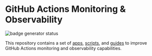 # GitHub Actions Monitoring & Observability

![badge generator status](https://mvdaxgtsxz.eu-west-1.awsapprunner.com/badges/github/AlfrescoLabs/gha-monitoring/gha-badge-generator.yml?branch=main)

This repository contains a set of [apps](./apps/README.md), [scripts](./scripts/README.md), and [guides](./docs/README.md) to improve GitHub Actions monitoring and observability capabilities.

